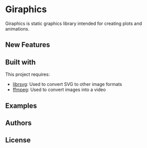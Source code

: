 # Giraphics

Giraphics is static graphics library intended for creating plots and animations.

## New Features



## Built with

This project requires:
* [librsvg]: Used to convert SVG to other image formats
* [ffmpeg]: Used to convert images into a video 

## Examples


## Authors


[ffmpeg]: <https://ffmpeg.org/>
[librsvg]: <https://github.com/GNOME/librsvg>


## License

